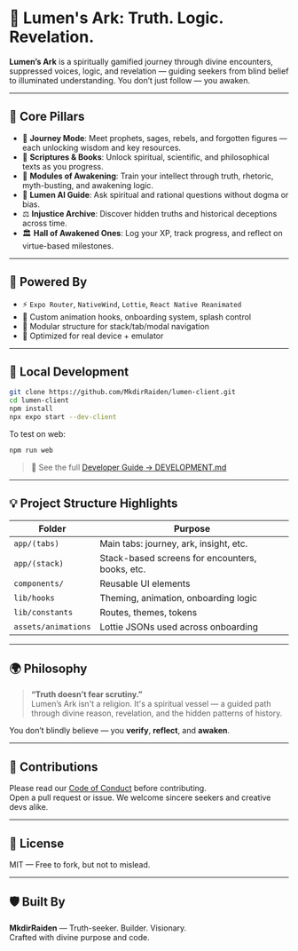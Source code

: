 # 🌊 Lumen's Ark: Truth. Logic. Revelation.

**Lumen’s Ark** is a spiritually gamified journey through divine encounters, suppressed voices, logic, and revelation — guiding seekers from blind belief to illuminated understanding. You don’t just follow — you awaken.

---

## 🌟 Core Pillars

- 🧭 **Journey Mode**: Meet prophets, sages, rebels, and forgotten figures — each unlocking wisdom and key resources.
- 📖 **Scriptures & Books**: Unlock spiritual, scientific, and philosophical texts as you progress.
- 🧠 **Modules of Awakening**: Train your intellect through truth, rhetoric, myth-busting, and awakening logic.
- 🤖 **Lumen AI Guide**: Ask spiritual and rational questions without dogma or bias.
- ⚖️ **Injustice Archive**: Discover hidden truths and historical deceptions across time.
- 🏛️ **Hall of Awakened Ones**: Log your XP, track progress, and reflect on virtue-based milestones.

---

## 🚀 Powered By

- ⚡ `Expo Router`, `NativeWind`, `Lottie`, `React Native Reanimated`
- 🎯 Custom animation hooks, onboarding system, splash control
- 🧱 Modular structure for stack/tab/modal navigation
- 📲 Optimized for real device + emulator

---

## 🧪 Local Development

```bash
git clone https://github.com/MkdirRaiden/lumen-client.git
cd lumen-client
npm install
npx expo start --dev-client
```

To test on web:

```bash
npm run web
```

> 📘 See the full [Developer Guide → DEVELOPMENT.md](./DEVELOPMENT.md)

---

## 💡 Project Structure Highlights

| Folder              | Purpose                                         |
| ------------------- | ----------------------------------------------- |
| `app/(tabs)`        | Main tabs: journey, ark, insight, etc.          |
| `app/(stack)`       | Stack-based screens for encounters, books, etc. |
| `components/`       | Reusable UI elements                            |
| `lib/hooks`         | Theming, animation, onboarding logic            |
| `lib/constants`     | Routes, themes, tokens                          |
| `assets/animations` | Lottie JSONs used across onboarding             |

---

## 🌍 Philosophy

> **“Truth doesn’t fear scrutiny.”**  
> Lumen’s Ark isn't a religion. It's a spiritual vessel — a guided path through divine reason, revelation, and the hidden patterns of history.

You don’t blindly believe — you **verify**, **reflect**, and **awaken**.

---

## 🤝 Contributions

Please read our [Code of Conduct](./CODE_OF_CONDUCT.md) before contributing.  
Open a pull request or issue. We welcome sincere seekers and creative devs alike.

---

## 📜 License

MIT — Free to fork, but not to mislead.

---

## 🛡️ Built By

**MkdirRaiden** — Truth-seeker. Builder. Visionary.  
Crafted with divine purpose and code.
